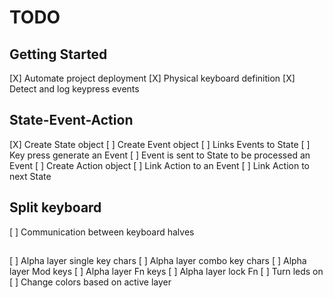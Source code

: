 # TODO

## Getting Started
[X] Automate project deployment
[X] Physical keyboard definition
[X] Detect and log keypress events

## State-Event-Action
[X] Create State object
[ ] Create Event object
[ ] Links Events to State
[ ] Key press generate an Event
[ ] Event is sent to State to be processed an Event
[ ] Create Action object
[ ] Link Action to an Event
[ ] Link Action to next State

## Split keyboard
[ ] Communication between keyboard halves

##
[ ] Alpha layer single key chars
[ ] Alpha layer combo key chars
[ ] Alpha layer Mod keys
[ ] Alpha layer Fn keys
[ ] Alpha layer lock Fn
[ ] Turn leds on
[ ] Change colors based on active layer
